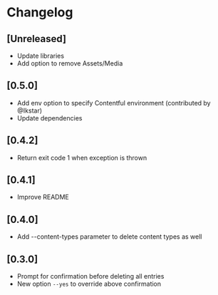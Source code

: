 # Changelog

## [Unreleased]
- Update libraries
- Add option to remove Assets/Media

## [0.5.0]
- Add env option to specify Contentful environment (contributed by @Ikstar)
- Update dependencies

## [0.4.2]
- Return exit code 1 when exception is thrown

## [0.4.1]
- Improve README

## [0.4.0]
- Add --content-types parameter to delete content types as well

## [0.3.0]
- Prompt for confirmation before deleting all entries
- New option `--yes` to override above confirmation
